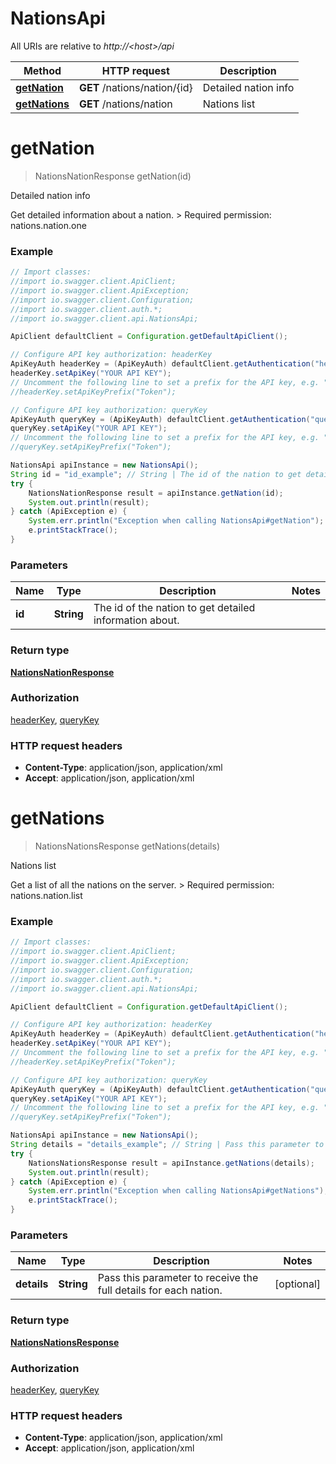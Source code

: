 # NationsApi

All URIs are relative to *http://&lt;host&gt;/api*

Method | HTTP request | Description
------------- | ------------- | -------------
[**getNation**](NationsApi.md#getNation) | **GET** /nations/nation/{id} | Detailed nation info
[**getNations**](NationsApi.md#getNations) | **GET** /nations/nation | Nations list


<a name="getNation"></a>
# **getNation**
> NationsNationResponse getNation(id)

Detailed nation info

Get detailed information about a nation.  &gt; Required permission: nations.nation.one 

### Example
```java
// Import classes:
//import io.swagger.client.ApiClient;
//import io.swagger.client.ApiException;
//import io.swagger.client.Configuration;
//import io.swagger.client.auth.*;
//import io.swagger.client.api.NationsApi;

ApiClient defaultClient = Configuration.getDefaultApiClient();

// Configure API key authorization: headerKey
ApiKeyAuth headerKey = (ApiKeyAuth) defaultClient.getAuthentication("headerKey");
headerKey.setApiKey("YOUR API KEY");
// Uncomment the following line to set a prefix for the API key, e.g. "Token" (defaults to null)
//headerKey.setApiKeyPrefix("Token");

// Configure API key authorization: queryKey
ApiKeyAuth queryKey = (ApiKeyAuth) defaultClient.getAuthentication("queryKey");
queryKey.setApiKey("YOUR API KEY");
// Uncomment the following line to set a prefix for the API key, e.g. "Token" (defaults to null)
//queryKey.setApiKeyPrefix("Token");

NationsApi apiInstance = new NationsApi();
String id = "id_example"; // String | The id of the nation to get detailed information about.
try {
    NationsNationResponse result = apiInstance.getNation(id);
    System.out.println(result);
} catch (ApiException e) {
    System.err.println("Exception when calling NationsApi#getNation");
    e.printStackTrace();
}
```

### Parameters

Name | Type | Description  | Notes
------------- | ------------- | ------------- | -------------
 **id** | **String**| The id of the nation to get detailed information about. |

### Return type

[**NationsNationResponse**](NationsNationResponse.md)

### Authorization

[headerKey](../README.md#headerKey), [queryKey](../README.md#queryKey)

### HTTP request headers

 - **Content-Type**: application/json, application/xml
 - **Accept**: application/json, application/xml

<a name="getNations"></a>
# **getNations**
> NationsNationsResponse getNations(details)

Nations list

Get a list of all the nations on the server.  &gt; Required permission: nations.nation.list 

### Example
```java
// Import classes:
//import io.swagger.client.ApiClient;
//import io.swagger.client.ApiException;
//import io.swagger.client.Configuration;
//import io.swagger.client.auth.*;
//import io.swagger.client.api.NationsApi;

ApiClient defaultClient = Configuration.getDefaultApiClient();

// Configure API key authorization: headerKey
ApiKeyAuth headerKey = (ApiKeyAuth) defaultClient.getAuthentication("headerKey");
headerKey.setApiKey("YOUR API KEY");
// Uncomment the following line to set a prefix for the API key, e.g. "Token" (defaults to null)
//headerKey.setApiKeyPrefix("Token");

// Configure API key authorization: queryKey
ApiKeyAuth queryKey = (ApiKeyAuth) defaultClient.getAuthentication("queryKey");
queryKey.setApiKey("YOUR API KEY");
// Uncomment the following line to set a prefix for the API key, e.g. "Token" (defaults to null)
//queryKey.setApiKeyPrefix("Token");

NationsApi apiInstance = new NationsApi();
String details = "details_example"; // String | Pass this parameter to receive the full details for each nation.
try {
    NationsNationsResponse result = apiInstance.getNations(details);
    System.out.println(result);
} catch (ApiException e) {
    System.err.println("Exception when calling NationsApi#getNations");
    e.printStackTrace();
}
```

### Parameters

Name | Type | Description  | Notes
------------- | ------------- | ------------- | -------------
 **details** | **String**| Pass this parameter to receive the full details for each nation. | [optional]

### Return type

[**NationsNationsResponse**](NationsNationsResponse.md)

### Authorization

[headerKey](../README.md#headerKey), [queryKey](../README.md#queryKey)

### HTTP request headers

 - **Content-Type**: application/json, application/xml
 - **Accept**: application/json, application/xml

